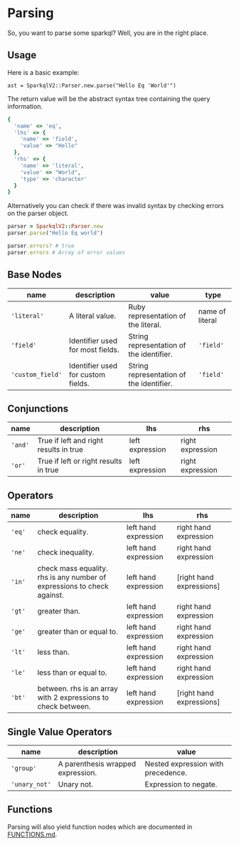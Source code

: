 # Parsing
So, you want to parse some sparkql? Well, you are in the right place.

## Usage

Here is a basic example:

```
ast = SparkqlV2::Parser.new.parse("Hello Eq 'World'")
```

The return value will be the abstract syntax tree containing the query information.

```ruby
{
  'name' => 'eq',
  'lhs' => {
    'name' => 'field',
    'value' => "Hello"
  },
  'rhs' => {
    'name' => 'literal',
    'value' => "World",
    'type' => 'character'
  }
}
```

Alternatively you can check if there was invalid syntax by checking errors on the parser object.

```ruby
parser = SparkqlV2::Parser.new
parser.parse("Hello Eq world")

parser.errors? # true
parser.errors # Array of error values
```

## Base Nodes

name | description | value | type
---- | ----------- | ----- | ----
`'literal'` | A literal value. | Ruby representation of the literal.| name of literal|
`'field'` | Identifier used for most fields. | String representation of the identifier.| `'field'` |
`'custom_field'` | Identifier used for custom fields. | String representation of the identifier.| `'field'` |

## Conjunctions
name | description | lhs | rhs
---- | ----------- | --- | ---
`'and'` | True if left and right results in true | left expression | right expression
`'or'` | True if left or right results in true | left expression | right expression

## Operators
name | description | lhs | rhs
---- | ----------- | --- | ---
`'eq'` | check equality. | left hand expression | right hand expression
`'ne'` | check inequality. | left hand expression | right hand expression
`'in'` | check mass equality. rhs is any number of expressions to check against. | left hand expression | [right hand expressions]
`'gt'` | greater than. | left hand expression | right hand expression
`'ge'` | greater than or equal to. | left hand expression| right hand expression
`'lt'` | less than. | left hand expression| right hand expression
`'le'` | less than or equal to. | left hand expression| right hand expression
`'bt'` | between. rhs is an array with 2 expressions to check between. | left hand expression| [right hand expressions]


## Single Value Operators
name | description | value
---- | ----------- | -----
`'group'` | A parenthesis wrapped expression. | Nested expression with precedence.
`'unary_not'` | Unary not. | Expression to negate.

## Functions

Parsing will also yield function nodes which are documented in [FUNCTIONS.md](FUNCTIONS.md).
